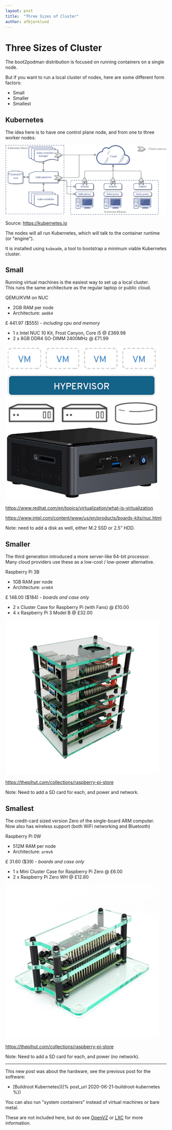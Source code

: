 ```yaml
---
layout: post
title:  "Three Sizes of Cluster"
author: afbjorklund
---
```


# Three Sizes of Cluster

The boot2podman distribution is focused on running containers on a single node.

But if you want to run a local cluster of nodes, here are some different form factors:

* Small
* Smaller
* Smallest

## Kubernetes

The idea here is to have one control plane node, and from one to three worker nodes:

![kubernetes architecture](/assets/kubernetes-architecture.png)

Source: <https://kubernetes.io>

The nodes will all run Kubernetes, which will talk to the container runtime (or "engine").

It is installed using `kubeadm`, a tool to bootstrap a minimum viable Kubernetes cluster.

## Small

Running virtual machines is the easiest way to set up a local cluster.<br />
This runs the same architecture as the regular laptop or public cloud.

QEMU/KVM on NUC
* 2GB RAM per node
* Architecture: `amd64`

£ 441.97 ($555) - _including cpu and memory_
* 1 x Intel NUC 10 Kit, Frost Canyon, Core i5 @ £369.98
* 2 x 8GB DDR4 SO-DIMM 2400MHz @ £71.99

<img alt="Intel NUC 10" src="/assets/nuc_10.jpg" width="480" />

<https://www.redhat.com/en/topics/virtualization/what-is-virtualization>

<https://www.intel.com/content/www/us/en/products/boards-kits/nuc.html>

Note: need to add a disk as well, either M.2 SSD or 2.5" HDD.

## Smaller

The third generation introduced a more server-like 64-bit processor.<br />
Many cloud providers use these as a low-cost  / low-power alternative.

Raspberry Pi 3B
* 1GB RAM per node
* Architecture: `arm64`

£ 148.00 ($184) - _boards and case only_
* 2 x Cluster Case for Raspberry Pi (with Fans) @ £10.00
* 4 x Raspberry Pi 3 Model B @ £32.00

<img alt="Raspberry Pi 3 Cluster" src="/assets/rpi_3b.jpg" width="480" />

<https://thepihut.com/collections/raspberry-pi-store>

Note: Need to add a SD card for each, and power and network.

## Smallest

The credit-card sized version Zero of the single-board ARM computer.<br />
Now also has wireless support (both WiFi networking and Bluetooth)

Raspberry Pi 0W
* 512M RAM per node
* Architecture: `armv6`

£ 31.60 ($39) - _boards and case only_
* 1 x Mini Cluster Case for Raspberry Pi Zero @ £6.00
* 2 x Raspberry Pi Zero WH @ £12.80

<img alt="Raspberry Pi 0 Cluster" src="/assets/rpi_0w.jpg" width="480" />

<https://thepihut.com/collections/raspberry-pi-store>

Note: Need to add a SD card for each, and power (no network).

----

This new post was about the hardware, see the previous post for the software:

* [Buildroot Kubernetes]({% post_url 2020-06-21-buildroot-kubernetes %})

You can also run "system containers" instead of virtual machines or bare metal.

These are not included here, but do see [OpenVZ](https://openvz.org/) or [LXC](https://linuxcontainers.org/) for more information.

